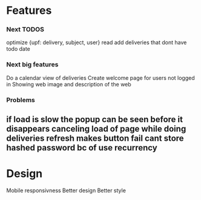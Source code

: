 # Features

### Next TODOS
optimize {upf: delivery, subject, user} read
add deliveries that dont have todo date 

### Next big features
Do a calendar view of deliveries
Create welcome page for users not logged in Showing web image and description of the web

### Problems
if load is slow the popup can be seen before it disappears
canceling load of page while doing deliveries refresh makes button fail
cant store hashed password bc of use recurrency
---

# Design

Mobile responsivness
Better design 
Better style